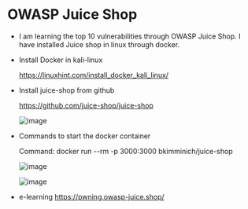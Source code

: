 # OWASP Juice Shop

* I am learning the top 10 vulnerabilities through OWASP Juice Shop. I have installed Juice shop in linux through docker.
* Install Docker in kali-linux
  
   https://linuxhint.com/install_docker_kali_linux/
  
* Install juice-shop from github
  
  https://github.com/juice-shop/juice-shop

  ![image](https://github.com/it-crypto/OWASP/assets/54020728/190c002b-cc62-4efb-8682-2ae34feac04d)

* Commands to start the docker container

  Command: docker run --rm -p 3000:3000 bkimminich/juice-shop

  ![image](https://github.com/it-crypto/OWASP/assets/54020728/b7d9e1d0-4690-479b-ac57-f587386d28bf)

  ![image](https://github.com/it-crypto/OWASP/assets/54020728/91eefe26-57b9-423a-b310-b58610a6cfe1)

* e-learning
  https://pwning.owasp-juice.shop/
  
  

  



